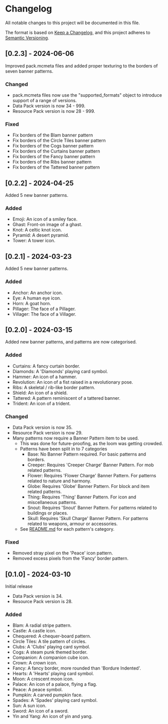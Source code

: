 # Changelog

All notable changes to this project will be documented in this file.

The format is based on [Keep a Changelog](https://keepachangelog.com/en/1.0.0/),
and this project adheres to [Semantic Versioning](https://semver.org/spec/v2.0.0.html).

## [0.2.3] - 2024-06-06
Improved pack.mcmeta files and added proper texturing to the borders of seven banner patterns.

### Changed
- pack.mcmeta files now use the "supported_formats" object to introduce support of a range of versions.
- Data Pack version is now 34 - 999.
- Resource Pack version is now 28 - 999.

### Fixed
- Fix borders of the Blam banner pattern
- Fix borders of the Circle Tiles banner pattern
- Fix borders of the Cogs banner pattern
- Fix borders of the Curtains banner pattern
- Fix borders of the Fancy banner pattern
- Fix borders of the Ribs banner pattern
- Fix borders of the Tattered banner pattern

## [0.2.2] - 2024-04-25
Added 5 new banner patterns.

### Added
- Emoji: An icon of a smiley face.
- Ghast: Front-on image of a ghast.
- Knot: A celtic knot icon.
- Pyramid: A desert pyramid.
- Tower: A tower icon.

## [0.2.1] - 2024-03-23
Added 5 new banner patterns.

### Added
- Anchor: An anchor icon.
- Eye: A human eye icon.
- Horn: A goat horn.
- Pillager: The face of a Pillager.
- Villager: The face of a Villager.

## [0.2.0] - 2024-03-15
Added new banner patterns, and patterns are now categorised.

### Added
- Curtains: A fancy curtain border.
- Diamonds: A 'Diamonds' playing card symbol.
- Hammer: An icon of a hammer.
- Revolution: An icon of a fist raised in a revolutionary pose.
- Ribs: A skeletal / rib-like border pattern.
- Shield: An icon of a shield.
- Tattered: A pattern reminiscent of a tattered banner.
- Trident: An icon of a trident.

### Changed
- Data Pack version is now 35.
- Resource Pack version is now 29.
- Many patterns now require a Banner Pattern item to be used.
  - This was done for future-proofing, as the loom was getting crowded.
  - Patterns have been split in to 7 categories
    - Base: No Banner Pattern required. For basic patterns and borders.
    - Creeper: Requires 'Creeper Charge' Banner Pattern. For mob related patterns.
    - Flower: Requires 'Flower Charge' Banner Pattern. For patterns related to nature and harmony.
    - Globe: Requires 'Globe' Banner Pattern. For block and item related patterns.
    - Thing: Requires 'Thing' Banner Pattern. For icon and miscellaneous patterns.
    - Snout: Requires 'Snout' Banner Pattern. For patterns related to buildings or places.
    - Skull: Requires 'Skull Charge' Banner Pattern. For patterns related to weapons, armour or accessories.
  - See [README.md](README.md) for each pattern's category.

### Fixed
- Removed stray pixel on the 'Peace' icon pattern.
- Removed excess pixels from the 'Fancy' border pattern.

## [0.1.0] - 2024-03-10
Initial release
- Data Pack version is 34.
- Resource Pack version is 28.

### Added
- Blam: A radial stripe pattern.
- Castle: A castle icon.
- Chequered: A chequer-board pattern.
- Circle Tiles: A tile pattern of circles.
- Clubs: A 'Clubs' playing card symbol.
- Cogs: A steam punk themed border.
- Companion: A companion cube icon.
- Crown: A crown icon.
- Fancy: A fancy border, more rounded than 'Bordure Indented'.
- Hearts: A 'Hearts' playing card symbol.
- Moon: A crescent moon icon.
- Palace: An icon of a palace, flying a flag.
- Peace: A peace symbol.
- Pumpkin: A carved pumpkin face.
- Spades: A 'Spades' playing card symbol.
- Sun: A sun icon.
- Sword: An icon of a sword.
- Yin and Yang: An icon of yin and yang.